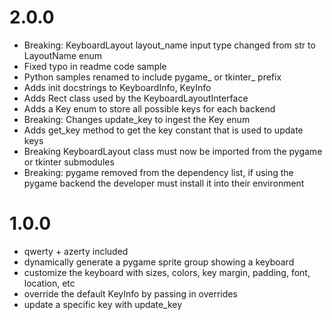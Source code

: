# 2.0.0
- Breaking: KeyboardLayout layout_name input type changed from str to LayoutName enum
- Fixed typo in readme code sample
- Python samples renamed to include pygame_ or tkinter_ prefix
- Adds init docstrings to KeyboardInfo, KeyInfo
- Adds Rect class used by the KeyboardLayoutInterface
- Adds a Key enum to store all possible keys for each backend
- Breaking: Changes update_key to ingest the Key enum
- Adds get_key method to get the key constant that is used to update keys
- Breaking KeyboardLayout class must now be imported from the pygame or tkinter submodules
- Breaking: pygame removed from the dependency list, if using the pygame backend
  the developer must install it into their environment

# 1.0.0
- qwerty + azerty included
- dynamically generate a pygame sprite group showing a keyboard
- customize the keyboard with sizes, colors, key margin, padding, font, location, etc
- override the default KeyInfo by passing in overrides
- update a specific key with update_key
